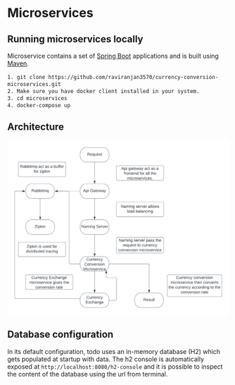 # Microservices

## Running microservices locally
Microservice contains a set of [Spring Boot](https://spring.io/guides/gs/spring-boot) applications and is built using [Maven](https://spring.io/guides/gs/maven/).

```
1. git clone https://github.com/raviranjan3570/currency-conversion-microservices.git
2. Make sure you have docker client installed in your system.
3. cd microservices
4. docker-compose up
```
## Architecture
<img width="1042" alt="todo-screenshot" src="https://github.com/raviranjan3570/microservices/blob/main/Microserives%20architecture.png">

## Database configuration

In its default configuration, todo uses an in-memory database (H2) which
gets populated at startup with data. The h2 console is automatically exposed at `http://localhost:8080/h2-console`
and it is possible to inspect the content of the database using the url from terminal.
